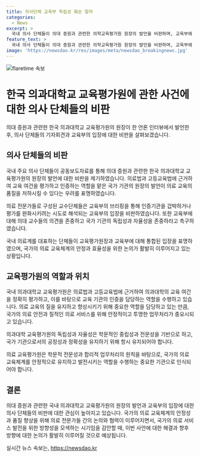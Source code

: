 ```yaml
---
title: 의사단체 교육부 독립성 훼손 말라
categories:
  - News
excerpt: >
  국내 의사 단체들이 의대 증원과 관련한 의학교육평가원 원장의 발언을 비판하며, 교육부에 의대 교수들의 전문성 존중과 의평원의 독립성 보장을 촉구했습니다. 의평원은 의과대학의 교육 여건을 평가하고 인증하는 역할을 하는데, 원장의 발언은 의학 교육의 질 저하 우려를 제기했습니다. 교육부 차관은 원장의 발언에 대해 유감을 표명하며 이에 대한 사항을 확인 중이라고 밝혔습니다. 
feature_text: >
  국내 의사 단체들이 의대 증원과 관련한 의학교육평가원 원장의 발언을 비판하며, 교육부에 의대 교수들의 전문성 존중과 의평원의 독립성 보장을 촉구했습니다. 의평원은 의과대학의 교육 여건을 평가하고 인증하는 역할을 하는데, 원장의 발언은 의학 교육의 질 저하 우려를 제기했습니다. 교육부 차관은 원장의 발언에 대해 유감을 표명하며 이에 대한 사항을 확인 중이라고 밝혔습니다. 
image: 'https://newsdao.kr/res/images/meta/newsdao_breakingnews.jpg'
---
```


<p><img src="https://newsdao.kr/res/images/meta/newsdao_breakingnews.jpg" alt="flaretime 속보" /></p>

<h1>한국 의과대학교 교육평가원에 관한 사건에 대한 의사 단체들의 비판</h1>

<p>의대 증원과 관련한 한국 의과대학교 교육평가원의 원장이 한 언론 인터뷰에서 발언한 후, 의사 단체들의 기자회견과 교육부의 입장에 대한 비판을 살펴보겠습니다.</p>

<h2>의사 단체들의 비판</h2>

<p>국내 주요 의사 단체들이 공동보도자료를 통해 의대 증원과 관련한 한국 의과대학교 교육평가원의 원장의 발언에 대한 비판을 제기하였습니다. 의료법과 고등교육법에 근거하여 교육 여건을 평가하고 인증하는 역할을 맡은 국가 기관의 원장의 발언이 의료 교육의 품질을 저하시킬 수 있다는 우려를 표명하였습니다.</p>

<p>의료 전문가들로 구성된 교수단체들은 교육부의 브리핑을 통해 인증기관을 겁박하거나 평가를 완화시키려는 시도로 해석되는 교육부의 입장을 비판하였습니다. 또한 교육부에 대해 의대 교수들의 의견을 존중하고 국가 기관의 독립성과 자율성을 존중하라고 촉구하였습니다.</p>

<p>국내 의료계를 대표하는 단체들이 교육평가원장과 교육부에 대해 통합된 입장을 표명하였으며, 국가의 의료 교육체계의 안정과 효율성을 위한 논의가 활발히 이루어지고 있는 상황입니다.</p>

<h2>교육평가원의 역할과 위치</h2>

<p>국내 의과대학교 교육평가원은 의료법과 고등교육법에 근거하여 의과대학의 교육 여건을 정확히 평가하고, 이를 바탕으로 교육 기관의 인증을 담당하는 역할을 수행하고 있습니다. 의료 교육의 질을 유지하고 향상시키기 위해 중요한 역할을 담당하고 있는 만큼, 국가의 의료 안전과 질적인 의료 서비스를 위해 안정적이고 투명한 업무처리가 중요시되고 있습니다.</p>

<p>의과대학 교육평가원의 독립성과 자율성은 학문적인 중립성과 전문성을 기반으로 하고, 국가 기관으로서의 공정성과 정확성을 유지하기 위해 항시 유지되어야 합니다.</p>

<p>의료 교육평가원은 학문적 전문성과 합리적 업무처리의 원칙을 바탕으로, 국가의 의료 교육체계를 안정적으로 유지하고 발전시키는 역할을 수행하는 중요한 기관으로 인식되어야 합니다.</p>

<h2>결론</h2>

<p>의대 증원과 관련한 국내 의과대학교 교육평가원의 원장의 발언과 교육부의 입장에 대한 의사 단체들의 비판에 대한 관심이 높아지고 있습니다. 국가의 의료 교육체계의 안정성과 품질 향상을 위해 의료 전문가들 간의 논의와 협력이 이루어지면서, 국가의 의료 서비스 발전을 위한 방향성을 모색하는 시기임을 감안할 때, 이번 사안에 대한 해결과 향후 방향에 대한 논의가 활발히 이루어질 것으로 예상됩니다.</p>
실시간 뉴스 속보는, <a href="https://newsdao.kr" rel="dofollow">https://newsdao.kr</a>


